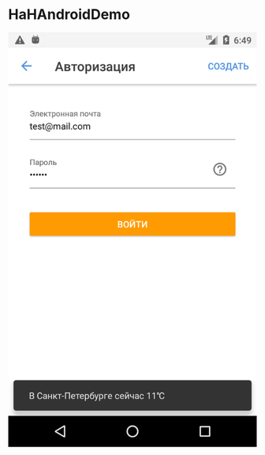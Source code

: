 # HaHAndroidDemo

![alt text](https://raw.githubusercontent.com/zveroboy/HaHAndroidDemo/master/screenshot_v23.png)